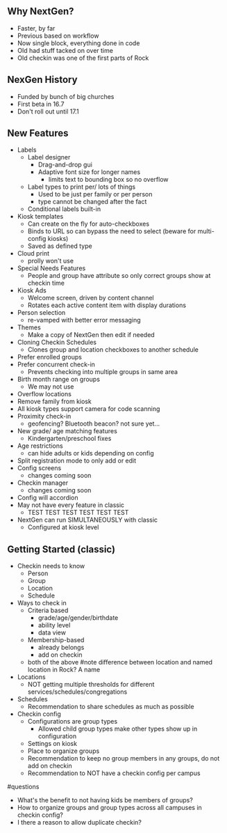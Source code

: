 ## Why NextGen?
- Faster, by far
- Previous based on workflow
- Now single block, everything done in code
- Old had stuff tacked on over time
- Old checkin was one of the first parts of Rock
## NexGen History
- Funded by bunch of big churches
- First beta in 16.7
- Don't roll out until 17.1
## New Features
- Labels
	- Label designer
		- Drag-and-drop gui
		- Adaptive font size for longer names
			- limits text to bounding box so no overflow
	- Label types to print per/ lots of things
		- Used to be just per family or per person
		- type cannot be changed after the fact
	- Conditional labels built-in
- Kiosk templates
	- Can create on the fly for auto-checkboxes
	- Binds to URL so can bypass the need to select (beware for multi-config kiosks)
	- Saved as defined type
- Cloud print
	- prolly won't use
- Special Needs Features
	- People and group have attribute so only correct groups show at checkin time
- Kiosk Ads
	- Welcome screen, driven by content channel
	- Rotates each active content item with display durations
- Person selection
	- re-vamped with better error messaging
- Themes
	- Make a copy of NextGen then edit if needed
- Cloning Checkin Schedules
	- Clones group and location checkboxes to another schedule
- Prefer enrolled groups
- Prefer concurrent check-in
	- Prevents checking into multiple groups in same area
- Birth month range on groups
	- We may not use
- Overflow locations
- Remove family from kiosk
- All kiosk types support camera for code scanning
- Proximity check-in
	- geofencing? Bluetooth beacon? not sure yet...
- New grade/ age matching features
	- Kindergarten/preschool fixes
- Age restrictions
	- can hide adults or kids depending on config
- Split registration mode to only add or edit
- Config screens
	- changes coming soon
- Checkin manager
	- changes coming soon
- Config will accordion
- May not have every feature in classic
	- TEST TEST TEST TEST TEST TEST
- NextGen can run SIMULTANEOUSLY with classic
	- Configured at kiosk level
## Getting Started (classic)
- Checkin needs to know
	- Person
	- Group
	- Location
	- Schedule
- Ways to check in
	- Criteria based
		- grade/age/gender/birthdate
		- ability level
		- data view
	- Membership-based
		- already belongs
		- add on checkin
	- both of the above
#note difference between location and named location in Rock? A name
- Locations
	- NOT getting multiple thresholds for different services/schedules/congregations
- Schedules
	- Recommendation to share schedules as much as possible
- Checkin config
	- Configurations are group types
		- Allowed child group types make other types show up in configuration
	- Settings on kiosk
	- Place to organize groups
	- Recommendation to keep no group members in any groups, do not add on checkin
	- Recommendation to NOT have a checkin config per campus




#questions 
- What's the benefit to not having kids be members of groups?
- How to organize groups and group types across all campuses in checkin config?
- I there a reason to allow duplicate checkin?